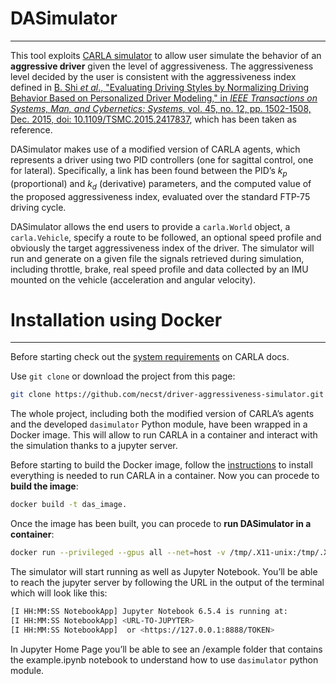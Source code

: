 # DASimulator

---

This tool exploits [CARLA simulator](https://carla.org/) to allow user simulate the behavior of an **aggressive driver** given the level of aggressiveness. The aggressiveness level decided by the user is consistent with the aggressiveness index defined in [B. Shi *et al*., "Evaluating Driving Styles by Normalizing Driving Behavior Based on Personalized Driver Modeling," in *IEEE Transactions on Systems, Man, and Cybernetics: Systems*, vol. 45, no. 12, pp. 1502-1508, Dec. 2015, doi: 10.1109/TSMC.2015.2417837](https://ieeexplore.ieee.org/document/7090994), which has been taken as reference.

DASimulator makes use of a modified version of CARLA agents, which represents a driver using two PID controllers (one for sagittal control, one for lateral). Specifically, a link has been found between the PID’s $k_p$ (proportional) and $k_d$ (derivative) parameters, and the computed value of the proposed aggressiveness index, evaluated over the standard FTP-75 driving cycle.

DASimulator allows the end users to provide a `carla.World` object, a `carla.Vehicle`, specify a route to be followed, an optional speed profile and obviously the target aggressiveness index of the driver. The simulator will run and generate on a given file the signals retrieved during simulation, including throttle, brake, real speed profile and data collected by an IMU mounted on the vehicle (acceleration and angular velocity).

# Installation using Docker

---

Before starting check out the [system requirements](https://carla.readthedocs.io/en/0.9.14/start_quickstart/#:~:text=System%20requirements.,GB%20of%20space.) on CARLA docs.

Use `git clone` or download the project from this page:

```bash
git clone https://github.com/necst/driver-aggressiveness-simulator.git
```

The whole project, including both the modified version of CARLA’s agents and the developed `dasimulator` Python module, have been wrapped in a Docker image. This will allow to run CARLA in a container and interact with the simulation thanks to a jupyter server.

Before starting to build the Docker image, follow the [instructions](https://carla.readthedocs.io/en/0.9.14/build_docker/#before-you-begin) to install everything is needed to run CARLA in a container. Now you can procede to **build the image**:

```bash
docker build -t das_image.
```

Once the image has been built, you can procede to **run DASimulator in a container**:

```bash
docker run --privileged --gpus all --net=host -v /tmp/.X11-unix:/tmp/.X11-unix:rw -p 8888:8888 das_image
```

The simulator will start running as well as Jupyter Notebook. You’ll be able to reach the jupyter server by following the URL in the output of the terminal which will look like this:

```bash
[I HH:MM:SS NotebookApp] Jupyter Notebook 6.5.4 is running at:
[I HH:MM:SS NotebookApp] <URL-TO-JUPYTER>
[I HH:MM:SS NotebookApp]  or <https://127.0.0.1:8888/TOKEN>
```

In Jupyter Home Page you’ll be able to see an /example folder that contains the example.ipynb notebook to understand how to use `dasimulator` python module.
